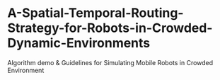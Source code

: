 # A-Spatial-Temporal-Routing-Strategy-for-Robots-in-Crowded-Dynamic-Environments
Algorithm demo &amp; Guidelines for Simulating Mobile Robots in Crowded Environment
